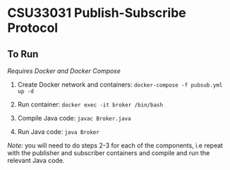 # CSU33031 Publish-Subscribe Protocol

## To Run

*Requires Docker and Docker Compose*

1. Create Docker network and containers: `docker-compose -f pubsub.yml up -d`

2. Run container: `docker exec -it broker /bin/bash`

3. Compile Java code: `javac Broker.java`

4. Run Java code: `java Broker`

*Note:* you will need to do steps 2-3 for each of the components, i.e repeat with the publisher and subscriber containers and compile and run the relevant Java code.
